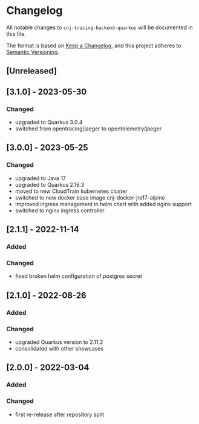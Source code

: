 # Changelog
All notable changes to `cnj-tracing-backend-quarkus` will be documented in this file.

The format is based on [Keep a Changelog](https://keepachangelog.com/en/1.0.0/),
and this project adheres to [Semantic Versioning](https://semver.org/spec/v2.0.0.html).

## [Unreleased]

## [3.1.0] - 2023-05-30
### Changed
- upgraded to Quarkus 3.0.4
- switched from opentracing/jaeger to opentelemetry/jaeger

## [3.0.0] - 2023-05-25
### Changed
- upgraded to Java 17
- upgraded to Quarkus 2.16.3
- moved to new CloudTrain kubernetes cluster
- switched to new docker base image cnj-docker-jre17-alpine
- improved ingress management in helm chart with added nginx support
- switched to nginx ingress controller

## [2.1.1] - 2022-11-14
### Added
### Changed
- fixed broken helm configuration of postgres secret

## [2.1.0] - 2022-08-26
### Added
### Changed
- upgraded Quarkus version to 2.11.2
- consolidated with other showcases

## [2.0.0] - 2022-03-04
### Added
### Changed
- first re-release after repository split
